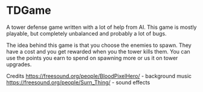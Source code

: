 # TDGame
A tower defense game written with a lot of help from AI. This game is mostly playable, but completely unbalanced and probably a lot of bugs.

The idea behind this game is that you choose the enemies to spawn. They have a cost and you get rewarded when you the tower kills them. You can use the points you earn to spend on spawning more or us it on tower upgrades.

Credits
https://freesound.org/people/BloodPixelHero/ - background music
https://freesound.org/people/Surn_Thing/ - sound effects